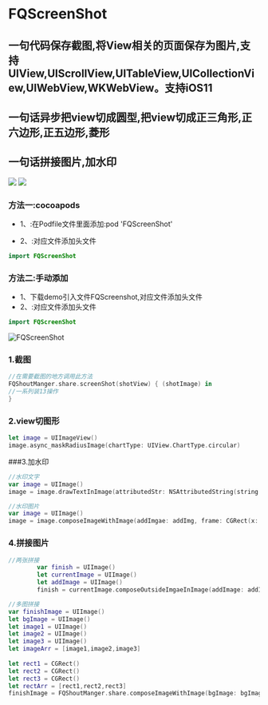 # FQScreenShot

## 一句代码保存截图,将View相关的页面保存为图片,支持 UIView,UIScrollView,UITableView,UICollectionView,UIWebView,WKWebView。支持iOS11

## 一句话异步把view切成圆型,把view切成正三角形,正六边形,正五边形,菱形

## 一句话拼接图片,加水印

[![](https://img.shields.io/badge/Supported-iOS9-4BC51D.svg?style=flat-square)](https://github.com/Teacher-Fu/FQScreenshot)
[![](https://img.shields.io/badge/Swift-compatible-4BC51D.svg?style=flat-square)](https://github.com/Teacher-Fu/FQScreenshot)


### 方法一:cocoapods
- 1、:在Podfile文件里面添加:pod 'FQScreenShot'

- 2、:对应文件添加头文件

```swift
import FQScreenShot

```

### 方法二:手动添加
- 1、下载demo引入文件FQScreenshot,对应文件添加头文件
- 2、:对应文件添加头文件

```swift
import FQScreenShot
```




![FQScreenShot](shot.gif)

###  1.截图

```swift
//在需要截图的地方调用此方法
FQShoutManger.share.screenShot(shotView) { (shotImage) in
//一系列装13操作
}
```

### 2.view切图形
```swift
let image = UIImageView()
image.async_maskRadiusImage(chartType: UIView.ChartType.circular)
```

###3.加水印
```swift
//水印文字
var image = UIImage()
image = image.drawTextInImage(attributedStr: NSAttributedString(string: "我是大哥"), corner: UIImage.WaterMarkCorner.TopLeft, margin: CGPoint(x: 20, y: 20))
```

```swift
//水印图片
var image = UIImage()
image = image.composeImageWithImage(addImgae: addImg, frame: CGRect(x: 0, y: 0, width:100, height:100), alpha: 1)

```
### 4.拼接图片
```swift
//两张拼接
        var finish = UIImage()
        let currentImage = UIImage()
        let addImage = UIImage()
        finish = currentImage.composeOutsideImgaeInImage(addImage: addImage, corner: UIImage.ComposeImageEnum.rightTop, margin: 20)
```
```swift
//多图拼接
var finishImage = UIImage()
let bgImage = UIImage()
let image1 = UIImage()
let image2 = UIImage()
let image3 = UIImage()
let imageArr = [image1,image2,image3]
        
let rect1 = CGRect()
let rect2 = CGRect()
let rect3 = CGRect()
let rectArr = [rect1,rect2,rect3]
finishImage = FQShoutManger.share.composeImageWithImage(bgImage: bgImage, imageRect: rectArr, images: imageArr)
```
